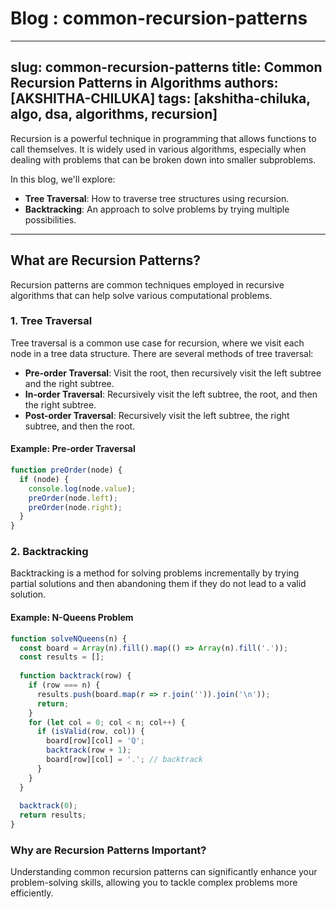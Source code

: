 # Blog : common-recursion-patterns
---
slug: common-recursion-patterns
title: Common Recursion Patterns in Algorithms
authors: [AKSHITHA-CHILUKA]
tags: [akshitha-chiluka, algo, dsa, algorithms, recursion]
---

Recursion is a powerful technique in programming that allows functions to call themselves. It is widely used in various algorithms, especially when dealing with problems that can be broken down into smaller subproblems.

<!-- truncate -->

In this blog, we'll explore:

- **Tree Traversal**: How to traverse tree structures using recursion.
- **Backtracking**: An approach to solve problems by trying multiple possibilities.
  
---

## What are Recursion Patterns?

Recursion patterns are common techniques employed in recursive algorithms that can help solve various computational problems.

### 1. Tree Traversal

Tree traversal is a common use case for recursion, where we visit each node in a tree data structure. There are several methods of tree traversal:

- **Pre-order Traversal**: Visit the root, then recursively visit the left subtree and the right subtree.
- **In-order Traversal**: Recursively visit the left subtree, the root, and then the right subtree.
- **Post-order Traversal**: Recursively visit the left subtree, the right subtree, and then the root.

#### Example: Pre-order Traversal

```javascript
function preOrder(node) {
  if (node) {
    console.log(node.value);
    preOrder(node.left);
    preOrder(node.right);
  }
}
```
### 2. Backtracking
Backtracking is a method for solving problems incrementally by trying partial solutions and then abandoning them if they do not lead to a valid solution.

#### Example: N-Queens Problem
```javascript
function solveNQueens(n) {
  const board = Array(n).fill().map(() => Array(n).fill('.'));
  const results = [];
  
  function backtrack(row) {
    if (row === n) {
      results.push(board.map(r => r.join('')).join('\n'));
      return;
    }
    for (let col = 0; col < n; col++) {
      if (isValid(row, col)) {
        board[row][col] = 'Q';
        backtrack(row + 1);
        board[row][col] = '.'; // backtrack
      }
    }
  }
  
  backtrack(0);
  return results;
}
```
### Why are Recursion Patterns Important?
Understanding common recursion patterns can significantly enhance your problem-solving skills, allowing you to tackle complex problems more efficiently.

